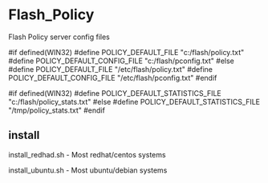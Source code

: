 # Flash_Policy
Flash Policy server config files

#if defined(WIN32)
#define POLICY_DEFAULT_FILE			"c:/flash/policy.txt"
#define POLICY_DEFAULT_CONFIG_FILE	"c:/flash/pconfig.txt"
#else
#define POLICY_DEFAULT_FILE			"/etc/flash/policy.txt"
#define POLICY_DEFAULT_CONFIG_FILE	"/etc/flash/pconfig.txt"
#endif

#if defined(WIN32)
#define POLICY_DEFAULT_STATISTICS_FILE  "c:/flash/policy_stats.txt"
#else
#define POLICY_DEFAULT_STATISTICS_FILE  "/tmp/policy_stats.txt"
#endif

## install

install_redhad.sh - Most redhat/centos systems

install_ubuntu.sh - Most ubuntu/debian systems


